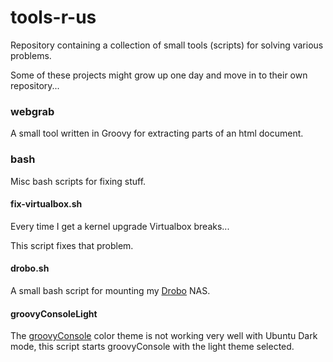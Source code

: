 tools-r-us
==========

Repository containing a collection of small tools (scripts) for solving various problems.

Some of these projects might grow up one day and move in to their own repository...

### webgrab ###

A small tool written in Groovy for extracting parts of an html document.

### bash ###

Misc bash scripts for fixing stuff.

#### fix-virtualbox.sh ####

Every time I get a kernel upgrade Virtualbox breaks...

This script fixes that problem.

#### drobo.sh ####

A small bash script for mounting my [Drobo](https://en.wikipedia.org/wiki/Drobo) NAS.

#### groovyConsoleLight ####

The [groovyConsole](https://groovy-lang.org/groovyconsole.html) color theme is
not working very well with Ubuntu Dark mode, this script starts groovyConsole
with the light theme selected.
